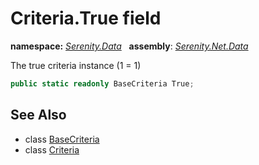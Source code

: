 # Criteria.True field
**namespace:** *[Serenity.Data](../../README.md#serenity.data-namespace)*   **assembly**: *[Serenity.Net.Data](../../README.md)*

The true criteria instance (1 = 1)

```csharp
public static readonly BaseCriteria True;
```

## See Also

* class [BaseCriteria](../BaseCriteria.md)
* class [Criteria](../Criteria.md)